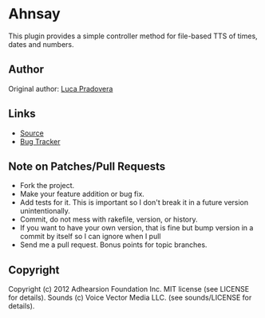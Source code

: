 Ahnsay
==========================

This plugin provides a simple controller method for file-based TTS of times, dates and numbers.

## Author

Original author: [Luca Pradovera](https://github.com/polysics)

## Links

* [Source](https://github.com/polysics/ahnsay)
* [Bug Tracker](https://github.com/polysics/ahnsay/issues)

## Note on Patches/Pull Requests

* Fork the project.
* Make your feature addition or bug fix.
* Add tests for it. This is important so I don't break it in a future version unintentionally.
* Commit, do not mess with rakefile, version, or history.
* If you want to have your own version, that is fine but bump version in a commit by itself so I can ignore when I pull
* Send me a pull request. Bonus points for topic branches.

## Copyright

Copyright (c) 2012 Adhearsion Foundation Inc. MIT license (see LICENSE for details).
Sounds (c) Voice Vector Media LLC. (see sounds/LICENSE for details).
